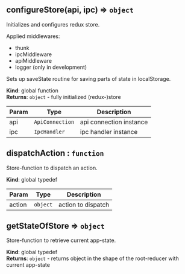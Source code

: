 <a id="configurestore"></a>

## configureStore(api, ipc) ⇒ <code>object</code>
Initializes and configures redux store.

Applied middlewares:
* thunk
* ipcMiddleware
* apiMiddleware
* logger (only in development)

Sets up saveState routine for saving parts of state in localStorage.

**Kind**: global function  
**Returns**: <code>object</code> - fully initialized (redux-)store  

| Param | Type | Description |
| --- | --- | --- |
| api | <code>ApiConnection</code> | api connection instance |
| ipc | <code>IpcHandler</code> | ipc handler instance |

<a id="dispatchaction"></a>

## dispatchAction : <code>function</code>
Store-function to dispatch an action.

**Kind**: global typedef  

| Param | Type | Description |
| --- | --- | --- |
| action | <code>object</code> | action to dispatch |

<a id="getstateofstore"></a>

## getStateOfStore ⇒ <code>object</code>
Store-function to retrieve current app-state.

**Kind**: global typedef  
**Returns**: <code>object</code> - returns object in the shape of the root-reducer with current app-state  
